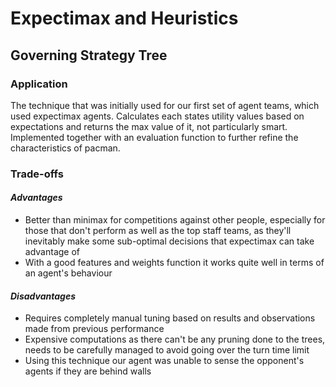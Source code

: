 # Expectimax and Heuristics
## Governing Strategy Tree  

### Application  
The technique that was initially used for our first set of agent teams, which used expectimax agents. Calculates each states utility values based on expectations and returns the max value of it, not particularly smart. Implemented together with an evaluation function to further refine the characteristics of pacman.

### Trade-offs  

#### *Advantages*  
- Better than minimax for competitions against other people, especially for those that don't perform as well as the top staff teams, as they'll inevitably make some sub-optimal decisions that expectimax can take advantage of
- With a good features and weights function it works quite well in terms of an agent's behaviour

#### *Disadvantages*
- Requires completely manual tuning based on results and observations made from previous performance
- Expensive computations as there can't be any pruning done to the trees, needs to be carefully managed to avoid going over the turn time limit
- Using this technique our agent was unable to sense the opponent's agents if they are behind walls